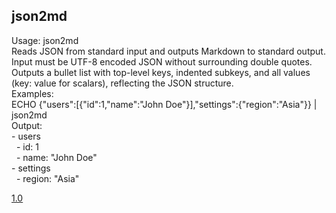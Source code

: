 ## json2md
Usage: json2md  
Reads JSON from standard input and outputs Markdown to standard output.  
Input must be UTF-8 encoded JSON without surrounding double quotes.  
Outputs a bullet list with top-level keys, indented subkeys, and all values (key: value for scalars), reflecting the JSON structure.  
Examples:  
ECHO {"users":[{"id":1,"name":"John Doe"}],"settings":{"region":"Asia"}} | json2md  
Output:  
\- users  
&nbsp;&nbsp;\- id: 1  
&nbsp;&nbsp;\- name: "John Doe"  
\- settings  
&nbsp;&nbsp;\- region: "Asia"  
  
[1.0](https://github.com/thrashem/json2md/releases/tag/1.0)
